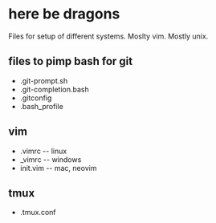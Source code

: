 # here be dragons

Files for setup of different systems. Moslty vim. Mostly unix.

## files to pimp bash for git
* .git-prompt.sh
* .git-completion.bash
* .gitconfig
* .bash_profile

## vim
* .vimrc -- linux
* _vimrc -- windows
* init.vim -- mac, neovim

## tmux
* .tmux.conf
